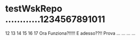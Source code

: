 # testWskRepo ............1234567891011
12
13
14
15
16
17
Ora Funziona?!!!!!
E adesso??!!
Prova
...
...
...
...

